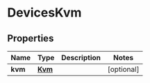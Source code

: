 

# DevicesKvm


## Properties

Name | Type | Description | Notes
------------ | ------------- | ------------- | -------------
**kvm** | [**Kvm**](Kvm.md) |  |  [optional]



